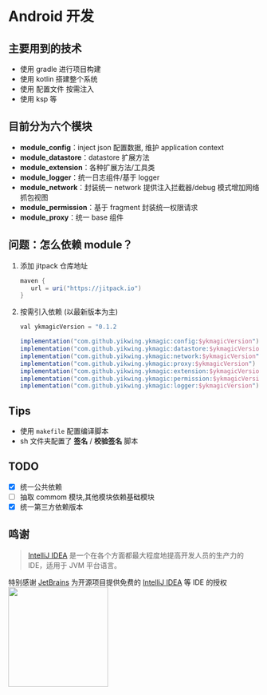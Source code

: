 # Android 开发

## 主要用到的技术

- 使用 gradle 进行项目构建
- 使用 kotlin 搭建整个系统
- 使用 配置文件 按需注入
- 使用 ksp 等

## 目前分为六个模块

- **module_config**：inject json 配置数据, 维护 application context
- **module_datastore**：datastore 扩展方法
- **module_extension**：各种扩展方法/工具类
- **module_logger**：统一日志组件/基于 logger
- **module_network**：封装统一 network 提供注入拦截器/debug 模式增加网络抓包视图
- **module_permission**：基于 fragment 封装统一权限请求
- **module_proxy**：统一 base 组件

## 问题：怎么依赖 module？

1. 添加 jitpack 仓库地址

   ```gradle
   maven {
      url = uri("https://jitpack.io")
   }
   ```

2. 按需引入依赖 (以最新版本为主)

   ```gradle
   val ykmagicVersion = "0.1.2
   
   implementation("com.github.yikwing.ykmagic:config:$ykmagicVersion")
   implementation("com.github.yikwing.ykmagic:datastore:$ykmagicVersion")
   implementation("com.github.yikwing.ykmagic:network:$ykmagicVersion")
   implementation("com.github.yikwing.ykmagic:proxy:$ykmagicVersion")
   implementation("com.github.yikwing.ykmagic:extension:$ykmagicVersion")
   implementation("com.github.yikwing.ykmagic:permission:$ykmagicVersion")
   implementation("com.github.yikwing.ykmagic:logger:$ykmagicVersion")
   ```

## Tips

- 使用 `makefile` 配置编译脚本
- sh 文件夹配置了 **签名** / **校验签名** 脚本

## TODO

- [x] 统一公共依赖
- [ ] 抽取 commom 模块,其他模块依赖基础模块
- [x] 统一第三方依赖版本

## 鸣谢

> [IntelliJ IDEA](https://zh.wikipedia.org/zh-hans/IntelliJ_IDEA) 是一个在各个方面都最大程度地提高开发人员的生产力的
> IDE，适用于 JVM 平台语言。

特别感谢 [JetBrains](https://www.jetbrains.com/?from=campus)
为开源项目提供免费的 [IntelliJ IDEA](https://www.jetbrains.com/idea/?from=campus) 等 IDE 的授权  
[<img src=".github/jetbrains-variant.png" width="200"/>](https://www.jetbrains.com/?from=campus)
